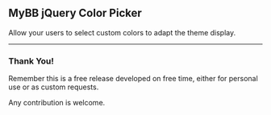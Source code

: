 ## MyBB jQuery Color Picker

Allow your users to select custom colors to adapt the theme display.

***


### Thank You!

Remember this is a free release developed on free time, either for personal use or as custom requests.

Any contribution is welcome.

